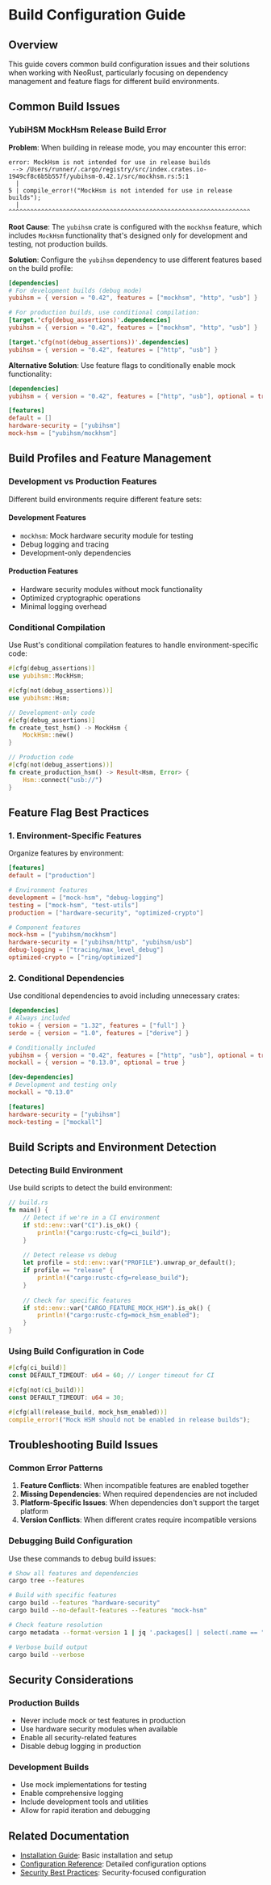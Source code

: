# Build Configuration Guide

## Overview

This guide covers common build configuration issues and their solutions when working with NeoRust, particularly focusing on dependency management and feature flags for different build environments.

## Common Build Issues

### YubiHSM MockHsm Release Build Error

**Problem**: When building in release mode, you may encounter this error:
```
error: MockHsm is not intended for use in release builds
 --> /Users/runner/.cargo/registry/src/index.crates.io-1949cf8c6b5b557f/yubihsm-0.42.1/src/mockhsm.rs:5:1
  |
5 | compile_error!("MockHsm is not intended for use in release builds");
  | ^^^^^^^^^^^^^^^^^^^^^^^^^^^^^^^^^^^^^^^^^^^^^^^^^^^^^^^^^^^^^^^^^^^
```

**Root Cause**: The `yubihsm` crate is configured with the `mockhsm` feature, which includes `MockHsm` functionality that's designed only for development and testing, not production builds.

**Solution**: Configure the `yubihsm` dependency to use different features based on the build profile:

```toml
[dependencies]
# For development builds (debug mode)
yubihsm = { version = "0.42", features = ["mockhsm", "http", "usb"] }

# For production builds, use conditional compilation:
[target.'cfg(debug_assertions)'.dependencies]
yubihsm = { version = "0.42", features = ["mockhsm", "http", "usb"] }

[target.'cfg(not(debug_assertions))'.dependencies]
yubihsm = { version = "0.42", features = ["http", "usb"] }
```

**Alternative Solution**: Use feature flags to conditionally enable mock functionality:

```toml
[dependencies]
yubihsm = { version = "0.42", features = ["http", "usb"], optional = true }

[features]
default = []
hardware-security = ["yubihsm"]
mock-hsm = ["yubihsm/mockhsm"]
```

## Build Profiles and Feature Management

### Development vs Production Features

Different build environments require different feature sets:

#### Development Features
- `mockhsm`: Mock hardware security module for testing
- Debug logging and tracing
- Development-only dependencies

#### Production Features
- Hardware security modules without mock functionality
- Optimized cryptographic operations
- Minimal logging overhead

### Conditional Compilation

Use Rust's conditional compilation features to handle environment-specific code:

```rust
#[cfg(debug_assertions)]
use yubihsm::MockHsm;

#[cfg(not(debug_assertions))]
use yubihsm::Hsm;

// Development-only code
#[cfg(debug_assertions)]
fn create_test_hsm() -> MockHsm {
    MockHsm::new()
}

// Production code
#[cfg(not(debug_assertions))]
fn create_production_hsm() -> Result<Hsm, Error> {
    Hsm::connect("usb://")
}
```

## Feature Flag Best Practices

### 1. Environment-Specific Features

Organize features by environment:

```toml
[features]
default = ["production"]

# Environment features
development = ["mock-hsm", "debug-logging"]
testing = ["mock-hsm", "test-utils"]
production = ["hardware-security", "optimized-crypto"]

# Component features
mock-hsm = ["yubihsm/mockhsm"]
hardware-security = ["yubihsm/http", "yubihsm/usb"]
debug-logging = ["tracing/max_level_debug"]
optimized-crypto = ["ring/optimized"]
```

### 2. Conditional Dependencies

Use conditional dependencies to avoid including unnecessary crates:

```toml
[dependencies]
# Always included
tokio = { version = "1.32", features = ["full"] }
serde = { version = "1.0", features = ["derive"] }

# Conditionally included
yubihsm = { version = "0.42", features = ["http", "usb"], optional = true }
mockall = { version = "0.13.0", optional = true }

[dev-dependencies]
# Development and testing only
mockall = "0.13.0"

[features]
hardware-security = ["yubihsm"]
mock-testing = ["mockall"]
```

## Build Scripts and Environment Detection

### Detecting Build Environment

Use build scripts to detect the build environment:

```rust
// build.rs
fn main() {
    // Detect if we're in a CI environment
    if std::env::var("CI").is_ok() {
        println!("cargo:rustc-cfg=ci_build");
    }
    
    // Detect release vs debug
    let profile = std::env::var("PROFILE").unwrap_or_default();
    if profile == "release" {
        println!("cargo:rustc-cfg=release_build");
    }
    
    // Check for specific features
    if std::env::var("CARGO_FEATURE_MOCK_HSM").is_ok() {
        println!("cargo:rustc-cfg=mock_hsm_enabled");
    }
}
```

### Using Build Configuration in Code

```rust
#[cfg(ci_build)]
const DEFAULT_TIMEOUT: u64 = 60; // Longer timeout for CI

#[cfg(not(ci_build))]
const DEFAULT_TIMEOUT: u64 = 30;

#[cfg(all(release_build, mock_hsm_enabled))]
compile_error!("Mock HSM should not be enabled in release builds");
```

## Troubleshooting Build Issues

### Common Error Patterns

1. **Feature Conflicts**: When incompatible features are enabled together
2. **Missing Dependencies**: When required dependencies are not included
3. **Platform-Specific Issues**: When dependencies don't support the target platform
4. **Version Conflicts**: When different crates require incompatible versions

### Debugging Build Configuration

Use these commands to debug build issues:

```bash
# Show all features and dependencies
cargo tree --features

# Build with specific features
cargo build --features "hardware-security"
cargo build --no-default-features --features "mock-hsm"

# Check feature resolution
cargo metadata --format-version 1 | jq '.packages[] | select(.name == "neo3") | .features'

# Verbose build output
cargo build --verbose
```

## Security Considerations

### Production Builds

- Never include mock or test features in production
- Use hardware security modules when available
- Enable all security-related features
- Disable debug logging in production

### Development Builds

- Use mock implementations for testing
- Enable comprehensive logging
- Include development tools and utilities
- Allow for rapid iteration and debugging

## Related Documentation

- [Installation Guide](installation.md): Basic installation and setup
- [Configuration Reference](../reference/configuration.md): Detailed configuration options
- [Security Best Practices](../guides/security.md): Security-focused configuration 